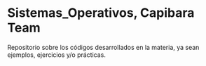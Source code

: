 # Sistemas_Operativos, Capibara Team
Repositorio sobre los códigos desarrollados en la materia, ya sean ejemplos, ejercicios y/o prácticas.
